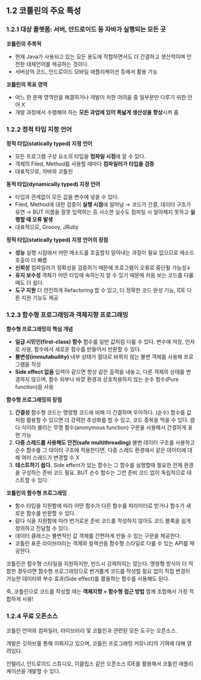 ## 1.2 코틀린의 주요 특성

### 1.2.1 대상 플랫폼: 서버, 안드로이드 등 자바가 실행되는 모든 곳

**코틀린의 주목적**

- 현재 Java가 사용되고 있는 모든 용도에 작합하면서도 더 간결하고 생산적이며 안전한 대체언어를 제공하는 것이다.
- 서버상의 코드, 안드로이드 모바일 애플리케이션 등에서 활용 가능

**코틀린의 목표 영역**

- 어느 한 문제 영역만을 해결하거나 개발이 처한 어려움 중 일부분만 다루기 위한 언어 X
- 개발 과정에서 수행해야 하는 **모든 과업에 있어 폭넓게 생산성을 향상**시켜 줌

### 1.2.2 정적 타입 지정 언어

**정적 타입(statically typed) 지정 언어**

- 모든 프로그램 구성 요소의 타입을 **컴파일 시점**에 알 수 있다.
- 객체의 Filed, Method를 사용할 때마다 **컴파일러가 타입을 검증**
- 대표적으로, 자바와 코틀린

**동적 타입(dynamically typed) 지정 언어**

- 타입과 관계없이 모든 값을 변수에 넣을 수 있다.
- Filed, Method에 대한 검증이 **실행 시점**에 일어남
→ 코드가 간결, 데이터 구조가 유연
→ BUT 이름을 잘못 입력하는 등 사소한 실수도 컴파일 시 알아채지 못하고 **실행할 때 오류 발생**
- 대표적으로,  Groovy, JRuby

**정적 타입(statically typed) 지정 언어의 장점**

- **성능**
실행 시점에서 어떤 메소드를 호출할지 알아내는 과정이 필요 없으므로 메소드 호출이 더 빠름
- **신뢰성**
컴파일러가 정확성을 검증하기 때문에 프로그램이 오류로 중단될 가능성↓
- **유지 보수성**
객체가 어떤 타입에 속하는지 알 수 있기 때문에 처음 보는 코드를 다룰 때도 더 쉽다.
- **도구 지원**
더 안전하게 Refactoring 할 수 있고, 더 정확한 코드 완성 기능, IDE 다른 지원 기능도 제공

### 1.2.3 함수형 프로그래밍과 객체지향 프로그래밍

**함수형 프로그래밍의 핵심 개념**

- **일급 시민인(first-class) 함수**
함수를 일반 값처럼 다룰 수 있다.
변수에 저장, 인자로 사용, 함수에서 새로운 함수를 만들어서 반환할 수 있다.
- **불변성(immutabuility)**
내부 상태가 절대로 바뀌지 않는 불변 객체를 사용해 프로그램을 작성
- **Side effect 없음**
입력이 같으면 항상 같은 출력을 내놓고, 다른 객체의 상태를 변경하지 않으며,
함수 외부나 바깥 환경과 상호작용하지 않는 순수 함수(Pure function)을 사용

**함수형 프로그래밍의 장점**

1. **간결성**
함수형 코드는 명령형 코드에 비해 더 간결하며 우아하다.
(순수) 함수를 값처럼 활용할 수 있으면 더 강력한 추상화를 할 수 있고, 코드 중복을 막을 수 있다.
람다 식이라 불리는 무명 함수(anonymous function) 구문을 사용해서 간결하게 표현 가능
2. **다중 스레드를 사용해도 안전(safe multithreading)**
불변 데이터 구조를 사용하고 순수 함수를 그 데이터 구조에 적용한다면, 
다중 스레드 환경에서 같은 데이터에 대해 여러 스레드가 변경할 수 X
3. **테스트하기 쉽다.**
Side effect가 있는 함수는 그 함수를 실행할때 필요한 전체 환경을 구성하는 준비 코드 필요.
BUT 순수 함수는 그런 준비 코드 없이 독립적으로 테스트할 수 있다.

**코틀린의 함수형 프로그래밍**

- 함수 타입을 지원함에 따라 어떤 함수가 다른 함수를 파라미터로 받거나 함수가 새로운 함수를 반환할 수 있다.
- 람다 식을 지원함에 따라 번거로운 준비 코드를 작성하지 않아도 코드 블록을 쉽게 정의하고 전달할 수 있다.
- 데이터 클래스는 불변적인 값 객체를 간편하게 만들 수 있는 구문을 제공한다.
- 코틀린 표준 라이브러리는 객체와 컬렉션을 함수형 스타일로 다룰 수 있는 API를 제공한다.

코틀린은 함수형 스타일을 지원하지만, 반드시 강제하지는 않는다. 명령형 방식이 더 적합한 경우라면 함수형 프로그래밍으로 번거롭게 코드를 작성할 필요 없이 직접 변경이 가능한 데이터와 부수 효과(Side effect)를 활용하는 함수를 사용해도 된다.

즉, 코틀린으로 코드를 작성할 때는 **객체지향 + 함수형 접근 방법** 함께 조합해서 가장 적합하게 사용!

### 1.2.4 무료 오픈소스

코틀린 언어와 컴파일러, 라이브러리 및 코틀린과 관련된 모든 도구는 오픈소스.

개발은 깃허브를 통해 이뤄지고 있으며, 코틀린 프로그래밍 커뮤니티의 기여에 대해 열려있다.

인텔리J, 안드로이드 스튜디오, 이클립스 같은 오픈소스 IDE를 활용해서 코틀린 애플리케이션을 개발할 수 있다.